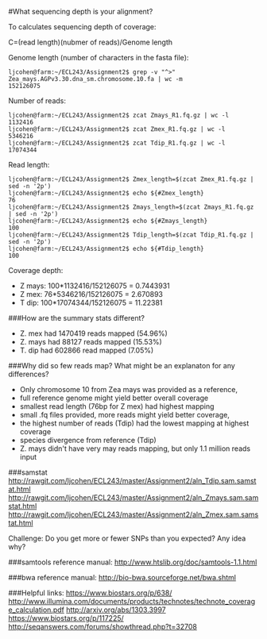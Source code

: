 #What sequencing depth is your alignment?

To calculates sequencing depth of coverage: 

C=(read length)(nubmer of reads)/Genome length

Genome length (number of characters in the fasta file):

    ljcohen@farm:~/ECL243/Assignment2$ grep -v "^>" Zea_mays.AGPv3.30.dna_sm.chromosome.10.fa | wc -m
    152126075


Number of reads:

    ljcohen@farm:~/ECL243/Assignment2$ zcat Zmays_R1.fq.gz | wc -l
    1132416
    ljcohen@farm:~/ECL243/Assignment2$ zcat Zmex_R1.fq.gz | wc -l
    5346216
    ljcohen@farm:~/ECL243/Assignment2$ zcat Tdip_R1.fq.gz | wc -l
    17074344


Read length:

    ljcohen@farm:~/ECL243/Assignment2$ Zmex_length=$(zcat Zmex_R1.fq.gz | sed -n '2p')
    ljcohen@farm:~/ECL243/Assignment2$ echo ${#Zmex_length}
    76
    ljcohen@farm:~/ECL243/Assignment2$ Zmays_length=$(zcat Zmays_R1.fq.gz | sed -n '2p')
    ljcohen@farm:~/ECL243/Assignment2$ echo ${#Zmays_length}
    100
    ljcohen@farm:~/ECL243/Assignment2$ Tdip_length=$(zcat Tdip_R1.fq.gz | sed -n '2p')
    ljcohen@farm:~/ECL243/Assignment2$ echo ${#Tdip_length}
    100


Coverage depth:
* Z mays: 100*1132416/152126075 =  0.7443931
* Z mex: 76*5346216/152126075 = 2.670893
* T dip: 100*17074344/152126075 = 11.22381

###How are the summary stats different?

* Z. mex had 1470419 reads mapped (54.96%) 
* Z. mays had 88127 reads mapped (15.53%)
* T. dip had 602866 read mapped (7.05%)

###Why did so few reads map? What might be an explanaton for any differences?
- Only chromosome 10 from Zea mays was provided as a reference,
- full reference genome might yield better overall coverage
- smallest read length (76bp for Z mex) had highest mapping
- small .fq files provided, more reads might yield better coverage,
- the highest number of reads (Tdip) had the lowest mapping at highest coverage
- species divergence from reference (Tdip)
- Z. mays didn't have very may reads mapping, but only 1.1 million reads input

###samstat
http://rawgit.com/ljcohen/ECL243/master/Assignment2/aln_Tdip.sam.samstat.html
http://rawgit.com/ljcohen/ECL243/master/Assignment2/aln_Zmays.sam.samstat.html
http://rawgit.com/ljcohen/ECL243/master/Assignment2/aln_Zmex.sam.samstat.html

Challenge:
Do you get more or fewer SNPs than you expected? Any idea why?

###samtools reference manual:
http://www.htslib.org/doc/samtools-1.1.html

###bwa reference manual:
http://bio-bwa.sourceforge.net/bwa.shtml

###Helpful links:
https://www.biostars.org/p/638/
http://www.illumina.com/documents/products/technotes/technote_coverage_calculation.pdf
http://arxiv.org/abs/1303.3997
https://www.biostars.org/p/117225/
http://seqanswers.com/forums/showthread.php?t=32708
